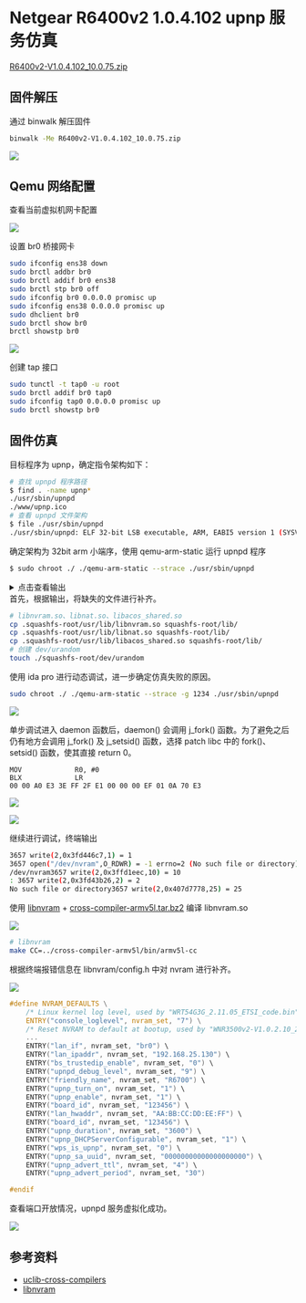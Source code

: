 # Netgear R6400v2 1.0.4.102 upnp 服务仿真

[R6400v2-V1.0.4.102_10.0.75.zip](https://www.downloads.netgear.com/files/GDC/R6400v2/R6400v2-V1.0.4.102_10.0.75.zip)

## 固件解压

通过 binwalk 解压固件

```bash
binwalk -Me R6400v2-V1.0.4.102_10.0.75.zip
```

![](imgs/文件系统.PNG)

## Qemu 网络配置

查看当前虚拟机网卡配置

![](imgs/网络配置_1.PNG)

设置 br0 桥接网卡

```bash
sudo ifconfig ens38 down    
sudo brctl addbr br0
sudo brctl addif br0 ens38   
sudo brctl stp br0 off                  
sudo ifconfig br0 0.0.0.0 promisc up     
sudo ifconfig ens38 0.0.0.0 promisc up    
sudo dhclient br0                    
sudo brctl show br0                     
brctl showstp br0                   
```

![](imgs/网络配置_2.PNG)

创建 tap 接口

```bash
sudo tunctl -t tap0 -u root              
sudo brctl addif br0 tap0               
sudo ifconfig tap0 0.0.0.0 promisc up    
sudo brctl showstp br0                  
```

## 固件仿真

目标程序为 upnp，确定指令架构如下：

```bash
# 查找 upnpd 程序路径
$ find . -name upnp*
./usr/sbin/upnpd
./www/upnp.ico
# 查看 upnpd 文件架构
$ file ./usr/sbin/upnpd
./usr/sbin/upnpd: ELF 32-bit LSB executable, ARM, EABI5 version 1 (SYSV), dynamically linked, interpreter /lib/ld-uClibc.so.0, stripped
```

确定架构为 32bit arm 小端序，使用 qemu-arm-static 运行 upnpd 程序

```bash
$ sudo chroot ./ ./qemu-arm-static --strace ./usr/sbin/upnpd
```
<details>
<summary>点击查看输出</summary>
<pre><code class="language-bash">
15107 mmap2(NULL,4096,PROT_READ|PROT_WRITE,MAP_PRIVATE|MAP_ANONYMOUS|MAP_UNINITIALIZED,-1,0) = 0x3fff0000
15107 open("/lib/libnvram.so",O_RDONLY) = -1 errno=2 (No such file or directory)
15107 open("/lib/libnvram.so",O_RDONLY) = -1 errno=2 (No such file or directory)
15107 open("/usr/lib/libnvram.so",O_RDONLY) = 3
15107 fstat(3,0x40800048) = 0
15107 mmap2(NULL,4096,PROT_READ|PROT_WRITE,MAP_PRIVATE|MAP_ANONYMOUS|MAP_UNINITIALIZED,-1,0) = 0x3ffef000
15107 read(3,0x3ffef000,4096) = 4096
15107 mmap2(NULL,147456,PROT_NONE,MAP_PRIVATE|MAP_ANONYMOUS,-1,0) = 0x3ffcb000
15107 mmap2(0x3ffcb000,51824,PROT_EXEC|PROT_READ,MAP_PRIVATE|MAP_FIXED,3,0) = 0x3ffcb000
15107 mmap2(0x3ffe0000,18540,PROT_READ|PROT_WRITE,MAP_PRIVATE|MAP_FIXED,3,0xd) = 0x3ffe0000
15107 mmap2(0x3ffe5000,39028,PROT_READ|PROT_WRITE,MAP_PRIVATE|MAP_ANONYMOUS|MAP_FIXED,-1,0) = 0x3ffe5000
15107 close(3) = 0
15107 munmap(0x3ffef000,4096) = 0
15107 open("/lib/libacos_shared.so",O_RDONLY) = -1 errno=2 (No such file or directory)
15107 open("/lib/libacos_shared.so",O_RDONLY) = -1 errno=2 (No such file or directory)
15107 open("/usr/lib/libacos_shared.so",O_RDONLY) = 3
15107 fstat(3,0x40800038) = 0
15107 mmap2(NULL,4096,PROT_READ|PROT_WRITE,MAP_PRIVATE|MAP_ANONYMOUS|MAP_UNINITIALIZED,-1,0) = 0x3ffca000
15107 read(3,0x3ffca000,4096) = 4096
15107 mmap2(NULL,344064,PROT_NONE,MAP_PRIVATE|MAP_ANONYMOUS,-1,0) = 0x3ff76000
15107 mmap2(0x3ff76000,245768,PROT_EXEC|PROT_READ,MAP_PRIVATE|MAP_FIXED,3,0) = 0x3ff76000
15107 mmap2(0x3ffba000,9848,PROT_READ|PROT_WRITE,MAP_PRIVATE|MAP_FIXED,3,0x3c) = 0x3ffba000
15107 mmap2(0x3ffbd000,52764,PROT_READ|PROT_WRITE,MAP_PRIVATE|MAP_ANONYMOUS|MAP_FIXED,-1,0) = 0x3ffbd000
15107 close(3) = 0
15107 munmap(0x3ffca000,4096) = 0
15107 open("/lib/libnat.so",O_RDONLY) = -1 errno=2 (No such file or directory)
15107 open("/lib/libnat.so",O_RDONLY) = -1 errno=2 (No such file or directory)
15107 open("/usr/lib/libnat.so",O_RDONLY) = 3
15107 fstat(3,0x40800028) = 0
15107 mmap2(NULL,4096,PROT_READ|PROT_WRITE,MAP_PRIVATE|MAP_ANONYMOUS|MAP_UNINITIALIZED,-1,0) = 0x3ff75000
15107 read(3,0x3ff75000,4096) = 4096
15107 mmap2(NULL,69632,PROT_NONE,MAP_PRIVATE|MAP_ANONYMOUS,-1,0) = 0x3ff64000
15107 mmap2(0x3ff64000,65488,PROT_EXEC|PROT_READ,MAP_PRIVATE|MAP_FIXED,3,0) = 0x3ff64000
15107 mmap2(0x3ff74000,836,PROT_READ|PROT_WRITE,MAP_PRIVATE|MAP_FIXED,3,0x10) = 0x3ff74000
15107 close(3) = 0
15107 munmap(0x3ff75000,4096) = 0
15107 open("/lib/libcrypt.so.0",O_RDONLY) = 3
15107 fstat(3,0x40800030) = 0
15107 mmap2(NULL,4096,PROT_READ|PROT_WRITE,MAP_PRIVATE|MAP_ANONYMOUS|MAP_UNINITIALIZED,-1,0) = 0x3ff63000
15107 read(3,0x3ff63000,4096) = 4096
15107 mmap2(NULL,118784,PROT_NONE,MAP_PRIVATE|MAP_ANONYMOUS,-1,0) = 0x3ff46000
15107 mmap2(0x3ff46000,8948,PROT_EXEC|PROT_READ,MAP_PRIVATE|MAP_FIXED,3,0) = 0x3ff46000
15107 mmap2(0x3ff50000,4096,PROT_READ|PROT_WRITE,MAP_PRIVATE|MAP_FIXED,3,0x2) = 0x3ff50000
15107 mmap2(0x3ff51000,70248,PROT_READ|PROT_WRITE,MAP_PRIVATE|MAP_ANONYMOUS|MAP_FIXED,-1,0) = 0x3ff51000
15107 close(3) = 0
15107 munmap(0x3ff63000,4096) = 0
15107 open("/lib/libcrypto.so.1.0.0",O_RDONLY) = 3
15107 fstat(3,0x40800020) = 0
15107 mmap2(NULL,4096,PROT_READ|PROT_WRITE,MAP_PRIVATE|MAP_ANONYMOUS|MAP_UNINITIALIZED,-1,0) = 0x3ff45000
15107 read(3,0x3ff45000,4096) = 4096
15107 mmap2(NULL,1576960,PROT_NONE,MAP_PRIVATE|MAP_ANONYMOUS,-1,0) = 0x3fdc4000
15107 mmap2(0x3fdc4000,1453048,PROT_EXEC|PROT_READ,MAP_PRIVATE|MAP_FIXED,3,0) = 0x3fdc4000
15107 mmap2(0x3ff2e000,84440,PROT_READ|PROT_WRITE,MAP_PRIVATE|MAP_FIXED,3,0x162) = 0x3ff2e000
15107 mmap2(0x3ff43000,7180,PROT_READ|PROT_WRITE,MAP_PRIVATE|MAP_ANONYMOUS|MAP_FIXED,-1,0) = 0x3ff43000
15107 close(3) = 0
15107 munmap(0x3ff45000,4096) = 0
15107 open("/lib/libgcc_s.so.1",O_RDONLY) = 3
15107 fstat(3,0x40800010) = 0
15107 mmap2(NULL,4096,PROT_READ|PROT_WRITE,MAP_PRIVATE|MAP_ANONYMOUS|MAP_UNINITIALIZED,-1,0) = 0x3fdc3000
15107 read(3,0x3fdc3000,4096) = 4096
15107 mmap2(NULL,73728,PROT_NONE,MAP_PRIVATE|MAP_ANONYMOUS,-1,0) = 0x3fdb1000
15107 mmap2(0x3fdb1000,39128,PROT_EXEC|PROT_READ,MAP_PRIVATE|MAP_FIXED,3,0) = 0x3fdb1000
15107 mmap2(0x3fdc2000,2800,PROT_READ|PROT_WRITE,MAP_PRIVATE|MAP_FIXED,3,0x9) = 0x3fdc2000
15107 close(3) = 0
15107 munmap(0x3fdc3000,4096) = 0
15107 open("/lib/libm.so.0",O_RDONLY) = 3
15107 fstat(3,0x40800000) = 0
15107 mmap2(NULL,4096,PROT_READ|PROT_WRITE,MAP_PRIVATE|MAP_ANONYMOUS|MAP_UNINITIALIZED,-1,0) = 0x3fdb0000
15107 read(3,0x3fdb0000,4096) = 4096
15107 mmap2(NULL,102400,PROT_NONE,MAP_PRIVATE|MAP_ANONYMOUS,-1,0) = 0x3fd97000
15107 mmap2(0x3fd97000,61388,PROT_EXEC|PROT_READ,MAP_PRIVATE|MAP_FIXED,3,0) = 0x3fd97000
15107 mmap2(0x3fdae000,4100,PROT_READ|PROT_WRITE,MAP_PRIVATE|MAP_FIXED,3,0xf) = 0x3fdae000
15107 close(3) = 0
15107 munmap(0x3fdb0000,4096) = 0
15107 open("/lib/libbdbroker.so",O_RDONLY) = 3
15107 fstat(3,0x407ffff0) = 0
15107 mmap2(NULL,4096,PROT_READ|PROT_WRITE,MAP_PRIVATE|MAP_ANONYMOUS|MAP_UNINITIALIZED,-1,0) = 0x3fd96000
15107 read(3,0x3fd96000,4096) = 4096
15107 mmap2(NULL,98304,PROT_NONE,MAP_PRIVATE|MAP_ANONYMOUS,-1,0) = 0x3fd7e000
15107 mmap2(0x3fd7e000,58488,PROT_EXEC|PROT_READ,MAP_PRIVATE|MAP_FIXED,3,0) = 0x3fd7e000
15107 mmap2(0x3fd94000,1724,PROT_READ|PROT_WRITE,MAP_PRIVATE|MAP_FIXED,3,0xe) = 0x3fd94000
15107 mmap2(0x3fd95000,3324,PROT_READ|PROT_WRITE,MAP_PRIVATE|MAP_ANONYMOUS|MAP_FIXED,-1,0) = 0x3fd95000
15107 close(3) = 0
15107 munmap(0x3fd96000,4096) = 0
15107 open("/lib/libpthread.so.0",O_RDONLY) = 3
15107 fstat(3,0x407fffe0) = 0
15107 mmap2(NULL,4096,PROT_READ|PROT_WRITE,MAP_PRIVATE|MAP_ANONYMOUS|MAP_UNINITIALIZED,-1,0) = 0x3fd7d000
15107 read(3,0x3fd7d000,4096) = 4096
15107 mmap2(NULL,106496,PROT_NONE,MAP_PRIVATE|MAP_ANONYMOUS,-1,0) = 0x3fd63000
15107 mmap2(0x3fd63000,42340,PROT_EXEC|PROT_READ,MAP_PRIVATE|MAP_FIXED,3,0) = 0x3fd63000
15107 mmap2(0x3fd75000,21440,PROT_READ|PROT_WRITE,MAP_PRIVATE|MAP_FIXED,3,0xa) = 0x3fd75000
15107 mmap2(0x3fd7b000,5520,PROT_READ|PROT_WRITE,MAP_PRIVATE|MAP_ANONYMOUS|MAP_FIXED,-1,0) = 0x3fd7b000
15107 close(3) = 0
15107 munmap(0x3fd7d000,4096) = 0
15107 open("/lib/libbdbroker_util.so",O_RDONLY) = -1 errno=2 (No such file or directory)
15107 open("/lib/libbdbroker_util.so",O_RDONLY) = -1 errno=2 (No such file or directory)
15107 open("/usr/lib/libbdbroker_util.so",O_RDONLY) = 3
15107 fstat(3,0x407fffb8) = 0
15107 mmap2(NULL,4096,PROT_READ|PROT_WRITE,MAP_PRIVATE|MAP_ANONYMOUS|MAP_UNINITIALIZED,-1,0) = 0x3fd62000
15107 read(3,0x3fd62000,4096) = 4096
15107 mmap2(NULL,45056,PROT_NONE,MAP_PRIVATE|MAP_ANONYMOUS,-1,0) = 0x3fd57000
15107 mmap2(0x3fd57000,8704,PROT_EXEC|PROT_READ,MAP_PRIVATE|MAP_FIXED,3,0) = 0x3fd57000
15107 mmap2(0x3fd61000,904,PROT_READ|PROT_WRITE,MAP_PRIVATE|MAP_FIXED,3,0x2) = 0x3fd61000
15107 mprotect(0x3fd57000,8704,PROT_EXEC|PROT_READ|PROT_WRITE) = 0
15107 close(3) = 0
15107 munmap(0x3fd62000,4096) = 0
15107 open("/lib/libc.so.0",O_RDONLY) = 3
15107 fstat(3,0x407fffc0) = 0
15107 mmap2(NULL,4096,PROT_READ|PROT_WRITE,MAP_PRIVATE|MAP_ANONYMOUS|MAP_UNINITIALIZED,-1,0) = 0x3fd56000
15107 read(3,0x3fd56000,4096) = 4096
15107 mmap2(NULL,475136,PROT_NONE,MAP_PRIVATE|MAP_ANONYMOUS,-1,0) = 0x3fce2000
15107 mmap2(0x3fce2000,413376,PROT_EXEC|PROT_READ,MAP_PRIVATE|MAP_FIXED,3,0) = 0x3fce2000
15107 mmap2(0x3fd4f000,4980,PROT_READ|PROT_WRITE,MAP_PRIVATE|MAP_FIXED,3,0x65) = 0x3fd4f000
15107 mmap2(0x3fd51000,17872,PROT_READ|PROT_WRITE,MAP_PRIVATE|MAP_ANONYMOUS|MAP_FIXED,-1,0) = 0x3fd51000
15107 close(3) = 0
15107 munmap(0x3fd56000,4096) = 0
15107 open("/lib/libnvram.so",O_RDONLY) = -1 errno=2 (No such file or directory)
15107 open("/lib/libnvram.so",O_RDONLY) = -1 errno=2 (No such file or directory)
15107 open("/usr/lib/libnvram.so",O_RDONLY) = 3
15107 fstat(3,0x407fff98) = 0
15107 close(3) = 0
15107 open("/lib/libnat.so",O_RDONLY) = -1 errno=2 (No such file or directory)
15107 open("/lib/libnat.so",O_RDONLY) = -1 errno=2 (No such file or directory)
15107 open("/usr/lib/libnat.so",O_RDONLY) = 3
15107 fstat(3,0x407fff88) = 0
15107 close(3) = 0
15107 open("/lib/libm.so.0",O_RDONLY) = 3
15107 fstat(3,0x407fff90) = 0
15107 close(3) = 0
15107 open("/lib/libc.so.0",O_RDONLY) = 3
15107 fstat(3,0x407fff80) = 0
15107 close(3) = 0
15107 open("/lib/libdl.so.0",O_RDONLY) = 3
15107 fstat(3,0x407fff70) = 0
15107 mmap2(NULL,4096,PROT_READ|PROT_WRITE,MAP_PRIVATE|MAP_ANONYMOUS|MAP_UNINITIALIZED,-1,0) = 0x3fce1000
15107 read(3,0x3fce1000,4096) = 4096
15107 mmap2(NULL,45056,PROT_NONE,MAP_PRIVATE|MAP_ANONYMOUS,-1,0) = 0x3fcd6000
15107 mmap2(0x3fcd6000,5876,PROT_EXEC|PROT_READ,MAP_PRIVATE|MAP_FIXED,3,0) = 0x3fcd6000
15107 mmap2(0x3fcdf000,4096,PROT_READ|PROT_WRITE,MAP_PRIVATE|MAP_FIXED,3,0x1) = 0x3fcdf000
15107 mmap2(0x3fce0000,4,PROT_READ|PROT_WRITE,MAP_PRIVATE|MAP_ANONYMOUS|MAP_FIXED,-1,0) = 0x3fce0000
15107 close(3) = 0
15107 munmap(0x3fce1000,4096) = 0
15107 open("/lib/libgcc_s.so.1",O_RDONLY) = 3
15107 fstat(3,0x407fff60) = 0
15107 close(3) = 0
15107 open("/lib/libc.so.0",O_RDONLY) = 3
15107 fstat(3,0x407fff50) = 0
15107 close(3) = 0
15107 open("/lib/libc.so.0",O_RDONLY) = 3
15107 fstat(3,0x407fff40) = 0
15107 close(3) = 0
15107 open("/lib/libc.so.0",O_RDONLY) = 3
15107 fstat(3,0x407fff30) = 0
15107 close(3) = 0
15107 open("/lib/libm.so.0",O_RDONLY) = 3
15107 fstat(3,0x407fff20) = 0
15107 close(3) = 0
15107 open("/lib/libpthread.so.0",O_RDONLY) = 3
15107 fstat(3,0x407fff10) = 0
15107 close(3) = 0
15107 open("/lib/libc.so.0",O_RDONLY) = 3
15107 fstat(3,0x407fff00) = 0
15107 close(3) = 0
15107 open("/lib/libc.so.0",O_RDONLY) = 3
15107 fstat(3,0x407ffef0) = 0
15107 close(3) = 0
15107 open("/lib/libnvram.so",O_RDONLY) = -1 errno=2 (No such file or directory)
15107 open("/lib/libnvram.so",O_RDONLY) = -1 errno=2 (No such file or directory)
15107 open("/usr/lib/libnvram.so",O_RDONLY) = 3
15107 fstat(3,0x407ffec8) = 0
15107 close(3) = 0
15107 open("/lib/libacos_shared.so",O_RDONLY) = -1 errno=2 (No such file or directory)
15107 open("/lib/libacos_shared.so",O_RDONLY) = -1 errno=2 (No such file or directory)
15107 open("/usr/lib/libacos_shared.so",O_RDONLY) = 3
15107 fstat(3,0x407ffeb8) = 0
15107 close(3) = 0
15107 open("/lib/libnat.so",O_RDONLY) = -1 errno=2 (No such file or directory)
15107 open("/lib/libnat.so",O_RDONLY) = -1 errno=2 (No such file or directory)
15107 open("/usr/lib/libnat.so",O_RDONLY) = 3
15107 fstat(3,0x407ffea8) = 0
15107 close(3) = 0
15107 open("/lib/libc.so.0",O_RDONLY) = 3
15107 fstat(3,0x407ffeb0) = 0
15107 close(3) = 0
15107 stat("/lib/ld-uClibc.so.0",0x40800a80) = 0
15107 mmap2(NULL,4096,PROT_READ|PROT_WRITE,MAP_PRIVATE|MAP_ANONYMOUS|MAP_UNINITIALIZED,-1,0) = 0x3fcd5000
15107 open("/dev/urandom",O_RDONLY) = -1 errno=2 (No such file or directory)
15107 gettimeofday(0x40800ac0,NULL) = 0 ({tv_sec = 1743849543,tv_usec = 354840},NULL)
15107 mprotect(0x3ff50000,4096,PROT_READ) = 0
15107 mprotect(0x3fdae000,4096,PROT_READ) = 0
15107 mprotect(0x3fd75000,4096,PROT_READ) = 0
15107 mprotect(0x3fd4f000,4096,PROT_READ) = 0
15107 mprotect(0x3fcdf000,4096,PROT_READ) = 0
15107 mprotect(0x3fffe000,4096,PROT_READ) = 0
15107 mprotect(0x3fd57000,8704,PROT_EXEC|PROT_READ) = 0
15107 ioctl(0,TCGETS,0x408006f4) = 0 ({c_iflag = ICRNL|IXON|IXANY|IUTF8,c_oflag = OPOST|ONLCR,c_cflag = B38400,CS8,CREAD,c_lflag = ISIG|ICANON|ECHO|IEXTEN,c_cc = ",c_line = ''})
15107 ioctl(1,TCGETS,0x408006f4) = 0 ({c_iflag = ICRNL|IXON|IXANY|IUTF8,c_oflag = OPOST|ONLCR,c_cflag = B38400,CS8,CREAD,c_lflag = ISIG|ICANON|ECHO|IEXTEN,c_cc = ",c_line = ''})
15107 getpid() = 15107
15107 ugetrlimit(3,1082132288,2,0,1071078772,1082132288) = 0
15107 setrlimit(3,1082132288,2732,8388608,1071078772,1082132288) = 0
15107 rt_sigaction(32,0x40800704,NULL) = 0
15107 rt_sigaction(33,0x40800704,NULL) = 0
15107 rt_sigaction(34,0x40800704,NULL) = 0
15107 rt_sigprocmask(SIG_BLOCK,0x40800748,NULL) = 0
15107 rt_sigprocmask(SIG_UNBLOCK,0x40800748,NULL) = 0
15107 brk(NULL) = 0x000db000
15107 brk(0x000dc000) = 0x000dc000
15107 rt_sigaction(SIGPIPE,0x40800b64,0x40800bb8) = 0
15107 rt_sigaction(SIGTERM,0x40800b64,0x40800bb8) = 0
15107 rt_sigaction(SIGALRM,0x40800b64,0x40800bb8) = 0
15107 rt_sigaction(SIGUSR1,0x40800b64,0x40800bb8) = 0
15107 fork() = 15109
15107 exit(0)
15107 fork() = 0
</code></pre>
</details>
首先，根据输出，将缺失的文件进行补齐。

```bash
# libnvram.so、libnat.so、libacos_shared.so
cp .squashfs-root/usr/lib/libnvram.so squashfs-root/lib/
cp .squashfs-root/usr/lib/libnat.so squashfs-root/lib/
cp .squashfs-root/usr/lib/libacos_shared.so squashfs-root/lib/
# 创建 dev/urandom
touch ./squashfs-root/dev/urandom
```

使用 ida pro 进行动态调试，进一步确定仿真失败的原因。
```bash
sudo chroot ./ ./qemu-arm-static --strace -g 1234 ./usr/sbin/upnpd
```
![](imgs/ida_daemon.PNG)

单步调试进入 daemon 函数后，daemon() 会调用 j_fork() 函数。为了避免之后仍有地方会调用 j_fork() 及 j_setsid() 函数，选择 patch libc 中的 fork()、setsid() 函数，使其直接 return 0。

```assembly
MOV             R0, #0
BLX             LR
00 00 A0 E3 3E FF 2F E1 00 00 00 EF 01 0A 70 E3
```

![](imgs/patch_fork.PNG)

![](imgs/patch_setsid.PNG)

继续进行调试，终端输出
```bash
3657 write(2,0x3fd446c7,1) = 1
3657 open("/dev/nvram",O_RDWR) = -1 errno=2 (No such file or directory)
/dev/nvram3657 write(2,0x3ffd1eec,10) = 10
: 3657 write(2,0x3fd43b26,2) = 2
No such file or directory3657 write(2,0x407d7778,25) = 25
```

使用 [libnvram](https://github.com/firmadyne/libnvram) +  [cross-compiler-armv5l.tar.bz2](https://uclibc.org/downloads/binaries/0.9.30.1/cross-compiler-armv5l.tar.bz2)  编译 libnvram.so

![](imgs/libnvram.PNG)

```bash
# libnvram
make CC=../cross-compiler-armv5l/bin/armv5l-cc 
```

根据终端报错信息在 libnvram/config.h 中对 nvram 进行补齐。

![](imgs/libnvram_1.PNG)



```c
#define NVRAM_DEFAULTS \
    /* Linux kernel log level, used by "WRT54G3G_2.11.05_ETSI_code.bin" (305) */ \
    ENTRY("console_loglevel", nvram_set, "7") \
    /* Reset NVRAM to default at bootup, used by "WNR3500v2-V1.0.2.10_23.0.70NA.chk" (1018) */ \
    ...
    ENTRY("lan_if", nvram_set, "br0") \
    ENTRY("lan_ipaddr", nvram_set, "192.168.25.130") \
    ENTRY("bs_trustedip_enable", nvram_set, "0") \
    ENTRY("upnpd_debug_level", nvram_set, "9") \
    ENTRY("friendly_name", nvram_set, "R6700") \
    ENTRY("upnp_turn_on", nvram_set, "1") \
    ENTRY("upnp_enable", nvram_set, "1") \
    ENTRY("board_id", nvram_set, "123456") \
    ENTRY("lan_hwaddr", nvram_set, "AA:BB:CC:DD:EE:FF") \
    ENTRY("board_id", nvram_set, "123456") \
    ENTRY("upnp_duration", nvram_set, "3600") \
    ENTRY("upnp_DHCPServerConfigurable", nvram_set, "1") \
    ENTRY("wps_is_upnp", nvram_set, "0") \
    ENTRY("upnp_sa_uuid", nvram_set, "00000000000000000000") \
    ENTRY("upnp_advert_ttl", nvram_set, "4") \
    ENTRY("upnp_advert_period", nvram_set, "30")

#endif
```

查看端口开放情况，upnpd 服务虚拟化成功。

![](imgs/netstat-upnp.PNG)

## 参考资料
- [uclib-cross-compilers](https://github.com/R00tS3c/DDOS-RootSec/tree/master/uclib-cross-compilers)
- [libnvram](https://github.com/firmadyne/libnvram)
